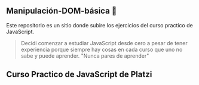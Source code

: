 ## Manipulación-DOM-básica 💚
Este repositorio es un sitio donde subire los ejercicios del curso practico de JavaScript.  
>Decidi comenzar a estudiar JavaScript desde cero a pesar de tener experiencia porque siempre hay cosas en cada curso que uno no sabe y puede aprender.
"Nunca pares de aprender"

## Curso Practico de JavaScript de Platzi
